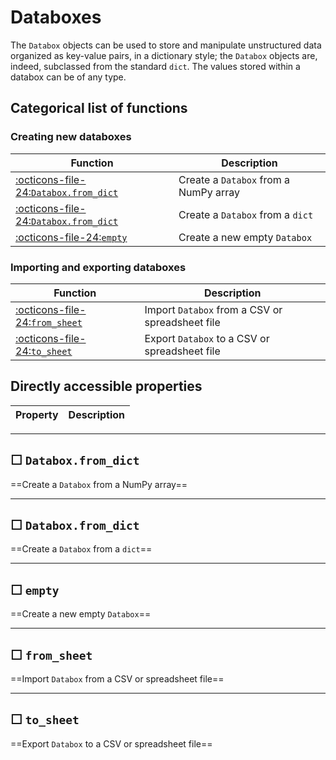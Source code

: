 
Databoxes
==========

The `Databox` objects can be used to store and manipulate unstructured data
organized as key-value pairs, in a dictionary style; the `Databox` objects
are, indeed, subclassed from the standard `dict`. The values stored within
a databox can be of any type.
    


Categorical list of functions
-------------------------------

### Creating new databoxes ###

Function | Description
----------|------------
[:octicons-file-24:`Databox.from_dict`](#databoxfrom_dict) | Create a `Databox` from a NumPy array
[:octicons-file-24:`Databox.from_dict`](#databoxfrom_dict) | Create a `Databox` from a `dict`
[:octicons-file-24:`empty`](#empty) | Create a new empty `Databox`


### Importing and exporting databoxes ###

Function | Description
----------|------------
[:octicons-file-24:`from_sheet`](#from_sheet) | Import `Databox` from a CSV or spreadsheet file
[:octicons-file-24:`to_sheet`](#to_sheet) | Export `Databox` to a CSV or spreadsheet file





Directly accessible properties
------------------------------

Property | Description
----------|------------




---

&#9744;&nbsp;`Databox.from_dict`
----------------------------------


==Create a `Databox` from a NumPy array==
        




---

&#9744;&nbsp;`Databox.from_dict`
----------------------------------


==Create a `Databox` from a `dict`==
        




---

&#9744;&nbsp;`empty`
----------------------------------


==Create a new empty `Databox`==
        




---

&#9744;&nbsp;`from_sheet`
----------------------------------


==Import `Databox` from a CSV or spreadsheet file==
        




---

&#9744;&nbsp;`to_sheet`
----------------------------------


==Export `Databox` to a CSV or spreadsheet file==
        